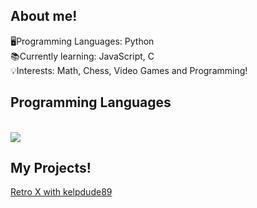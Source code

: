 ## About me!
🖥️Programming Languages: Python
<br/>
📚Currently learning: JavaScript, C
<br/>
💡Interests: Math, Chess, Video Games and Programming!


## Programming Languages

<br/>
<a href="https://github.com/HiPapr">
  <img align="center" src="https://github-readme-stats.vercel.app/api/top-langs/?username=HiPap&theme=cobalt" />
</a>

## My Projects!
<a href="https://github.com/HiPap/retro-x-webhookspammer">Retro X with kelpdude89</a>

 
<br/>
